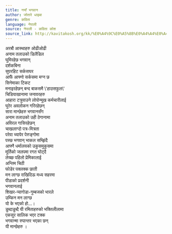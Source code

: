 ```yaml
---
title: नयाँ भगवान
author: जोतारे धाइबा
genre: कविता
language: नेपाली
source: नेपाली - कविता कोश
source_link: http://kavitakosh.org/kk/%E0%A4%9C%E0%A5%8B%E0%A4%A4%E0%A4%BE%E0%A4%B0%E0%A5%87_%E0%A4%A7%E0%A4%BE%E0%A4%87%E0%A4%AC%E0%A4%BE
---
```


अरबौ आस्थाहरु ओढीओढी  
अनाम तलाउको डिलैडिल  
घुमिरहेछ भगवान्  
दर्शकबिना  
सुपरहिट सर्कसघर  
आफैं आफ्नो सर्कसमा मग्न छ  
सिनेमाका टिकट  
मनाइरहेछन् बन्द बाकसमै \\'हाउसफुल\\'  
चिडियाखानामा जनावरहरु  
आहारा टत्रुयाउने लोपोन्मूख कर्मचारीलाई  
घुरेर अवलोकन गरिरहेछन्  
सारा मान्छेहरु भगवानसँग  
अनाम तलाउको उही ठेगानामा  
अविरल गासिरहेछन्  
चाखलाग्दो पत्र-मित्रता  
परेवा च्यापेर पेरुङ्गोमा  
पस्छ भगवान् भाकल सम्झिंदै  
आफ्नै धर्मालयको उकुसमुकुसमा  
मूर्तिको जलपमा रगत घोट्दै  
लेख्छ पहिलो प्रेमिकालाई  
अन्तिम चिठी  
फोडेर पक्लक्क छाती  
मन लाग्छ राखिदिऊ मध्य सहरमा  
पीडाको प्रदर्शनी  
भगवानलाई  
शिखर-प्यागोडा-गुम्बजको भारले  
उम्किन मन लाग्छ  
यो के भएको हो...।  
डुब्दाडुब्दै यी रमिताहरुको भक्तिलीलामा  
एकसुर सालिक भएर टक्क  
भगवान्मा रुपान्तर भएका छन्  
यी मान्छेहरु ।
